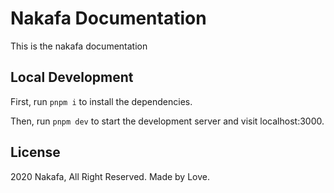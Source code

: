 # Nakafa Documentation

This is the nakafa documentation

## Local Development

First, run `pnpm i` to install the dependencies.

Then, run `pnpm dev` to start the development server and visit localhost:3000.

## License

2020 Nakafa, All Right Reserved. Made by Love.

